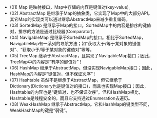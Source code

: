 * (01) Map 是映射接口，Map中存储的内容是键值对(key-value)。
* (02) AbstractMap 是继承于Map的抽象类，它实现了Map中的大部分API。其它Map的实现类可以通过继承AbstractMap来减少重复编码。
* (03) SortedMap 是继承于Map的接口。SortedMap中的内容是排序的键值对，排序的方法是通过比较器(Comparator)。
* (04) NavigableMap 是继承于SortedMap的接口。相比于SortedMap，NavigableMap有一系列的导航方法；如"获取大于/等于某对象的键值对"、“获取小于/等于某对象的键值对”等等。
* (05) TreeMap 继承于AbstractMap，且实现了NavigableMap接口；因此，TreeMap中的内容是“有序的键值对”！
* (06) HashMap 继承于AbstractMap，但没实现NavigableMap接口；因此，HashMap的内容是“键值对，但不保证次序”！
* (07) Hashtable 虽然不是继承于AbstractMap，但它继承于Dictionary(Dictionary也是键值对的接口)，而且也实现Map接口；因此，Hashtable的内容也是“键值对，也不保证次序”。但和HashMap相比，Hashtable是线程安全的，而且它支持通过Enumeration去遍历。
* (08) WeakHashMap 继承于AbstractMap。它和HashMap的键类型不同，WeakHashMap的键是“弱键”。

